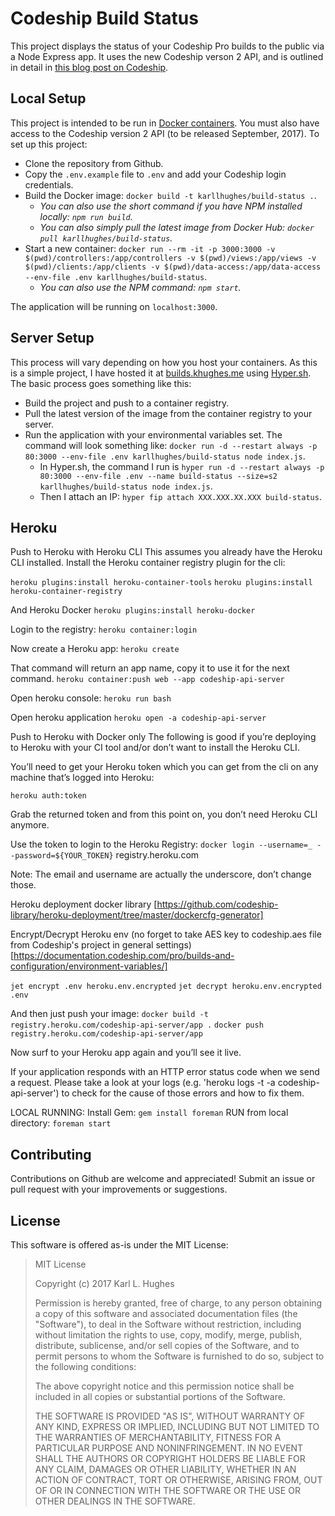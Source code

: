 # Codeship Build Status

This project displays the status of your Codeship Pro builds to the public via a Node Express app. It uses the new Codeship verson 2 API, and is outlined in detail in [this blog post on Codeship](https://blog.codeship.com/creating-a-custom-build-status-page-using-codeship-api-v2/).

## Local Setup

This project is intended to be run in [Docker containers](https://www.docker.com/). You must also have access to the Codeship version 2 API (to be released September, 2017). To set up this project:

- Clone the repository from Github.
- Copy the `.env.example` file to `.env` and add your Codeship login credentials.
- Build the Docker image: `docker build -t karllhughes/build-status .`.
  - *You can also use the short command if you have NPM installed locally: `npm run build`.*
  - *You can also simply pull the latest image from Docker Hub: `docker pull karllhughes/build-status`.*
- Start a new container: `docker run --rm -it -p 3000:3000 -v $(pwd)/controllers:/app/controllers -v $(pwd)/views:/app/views -v $(pwd)/clients:/app/clients -v $(pwd)/data-access:/app/data-access --env-file .env karllhughes/build-status`.
  - *You can also use the NPM command: `npm start`.*

The application will be running on `localhost:3000`.

## Server Setup

This process will vary depending on how you host your containers. As this is a simple project, I have hosted it at [builds.khughes.me](https://builds.khughes.me/) using [Hyper.sh](https://hyper.sh/). The basic process goes something like this:

- Build the project and push to a container registry.
- Pull the latest version of the image from the container registry to your server.
- Run the application with your environmental variables set. The command will look something like: `docker run -d --restart always -p 80:3000 --env-file .env karllhughes/build-status node index.js`.
  - In Hyper.sh, the command I run is `hyper run -d --restart always -p 80:3000 --env-file .env --name build-status --size=s2 karllhughes/build-status node index.js`.
  - Then I attach an IP: `hyper fip attach XXX.XXX.XX.XXX build-status`.

## Heroku

Push to Heroku with Heroku CLI
This assumes you already have the Heroku CLI installed. Install the Heroku container registry plugin for the cli:

`heroku plugins:install heroku-container-tools`
`heroku plugins:install heroku-container-registry`

And Heroku Docker
`heroku plugins:install heroku-docker`

Login to the registry:
`heroku container:login`

Now create a Heroku app:
`heroku create`

That command will return an app name, copy it to use it for the next command.
`heroku container:push web --app codeship-api-server`

Open heroku console:
`heroku run bash`

Open heroku application
`heroku open -a codeship-api-server`


Push to Heroku with Docker only
The following is good if you’re deploying to Heroku with your CI tool and/or don’t want to install the Heroku CLI.

You’ll need to get your Heroku token which you can get from the cli on any machine that’s logged into Heroku:

`heroku auth:token`

Grab the returned token and from this point on, you don’t need Heroku CLI anymore.

Use the token to login to the Heroku Registry:
`docker login --username=_ --password=${YOUR_TOKEN}` registry.heroku.com

Note: The email and username are actually the underscore, don’t change those.

Heroku deployment docker library [https://github.com/codeship-library/heroku-deployment/tree/master/dockercfg-generator]

Encrypt/Decrypt Heroku env (no forget to take AES key to codeship.aes file from Codeship's project in general settings) [https://documentation.codeship.com/pro/builds-and-configuration/environment-variables/]

`jet encrypt .env heroku.env.encrypted`
`jet decrypt heroku.env.encrypted .env`

And then just push your image:
`docker build -t registry.heroku.com/codeship-api-server/app .`
`docker push registry.heroku.com/codeship-api-server/app`

Now surf to your Heroku app again and you’ll see it live.

If your application responds with an HTTP error status code when we send a request. Please take a look at your logs (e.g. 'heroku logs -t -a codeship-api-server') to check for the cause of those errors and how to fix them.

LOCAL RUNNING:
Install Gem: `gem install foreman`
RUN from local directory:
`foreman start`


## Contributing

Contributions on Github are welcome and appreciated! Submit an issue or pull request with your improvements or suggestions.

## License

This software is offered as-is under the MIT License:

> MIT License
>
> Copyright (c) 2017 Karl L. Hughes
>
> Permission is hereby granted, free of charge, to any person obtaining a copy
of this software and associated documentation files (the "Software"), to deal
in the Software without restriction, including without limitation the rights
to use, copy, modify, merge, publish, distribute, sublicense, and/or sell
copies of the Software, and to permit persons to whom the Software is
furnished to do so, subject to the following conditions:
>
> The above copyright notice and this permission notice shall be included in all
copies or substantial portions of the Software.
>
> THE SOFTWARE IS PROVIDED "AS IS", WITHOUT WARRANTY OF ANY KIND, EXPRESS OR
IMPLIED, INCLUDING BUT NOT LIMITED TO THE WARRANTIES OF MERCHANTABILITY,
FITNESS FOR A PARTICULAR PURPOSE AND NONINFRINGEMENT. IN NO EVENT SHALL THE
AUTHORS OR COPYRIGHT HOLDERS BE LIABLE FOR ANY CLAIM, DAMAGES OR OTHER
LIABILITY, WHETHER IN AN ACTION OF CONTRACT, TORT OR OTHERWISE, ARISING FROM,
OUT OF OR IN CONNECTION WITH THE SOFTWARE OR THE USE OR OTHER DEALINGS IN THE
SOFTWARE.
